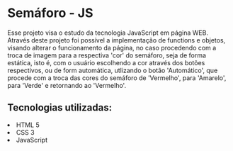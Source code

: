<h1>Semáforo - JS</h1>

<p> Esse projeto visa o estudo da tecnologia JavaScript em página WEB. 
<br> Através deste projeto foi possível a implementação de functions e objetos, visando alterar o funcionamento da página, no caso procedendo com a troca de imagem para a respectiva 'cor' do semáforo, seja de forma estática, isto é, com o usuário escolhendo a cor através dos botões respectivos, ou de form automática, utlizando o botão 'Automático', que procede com a troca das cores do semáforo de 'Vermelho', para 'Amarelo', para 'Verde' e retornando ao 'Vermelho'.
</p>

<h2>Tecnologias utilizadas:</h2>
<li>HTML 5</li>
<li>CSS 3</li>
<li>JavaScript</li>
